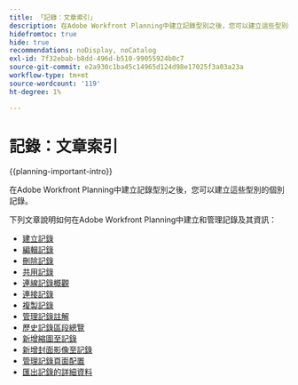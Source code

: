 ```yaml
---
title: 「記錄：文章索引」
description: 在Adobe Workfront Planning中建立記錄型別之後，您可以建立這些型別的個別記錄。 以下文章說明如何在Adobe Workfront Planning中建立和管理記錄及其資訊。
hidefromtoc: true
hide: true
recommendations: noDisplay, noCatalog
exl-id: 7f32ebab-b8dd-496d-b510-99055924b0c7
source-git-commit: e2a930c1ba45c14965d124d98e17025f3a03a23a
workflow-type: tm+mt
source-wordcount: '119'
ht-degree: 1%

---
```


<!-- update the metadata with real information when making this available in TOC and in the left nav
---
title: "Records: article index"
description: After you create record types in Adobe Workfront Planning you can create individual records of those types. The following articles describe how you can create and manage records and their information in Adobe Workfront Planning.
hidefromtoc: yes
author: Alina
feature: Work Management
role: User
hide: yes
---
-->

# 記錄：文章索引

{{planning-important-intro}}

在Adobe Workfront Planning中建立記錄型別之後，您可以建立這些型別的個別記錄。

下列文章說明如何在Adobe Workfront Planning中建立和管理記錄及其資訊：

* [建立記錄](/help/quicksilver/planning/records/create-records.md)
* [編輯記錄](/help/quicksilver/planning/records/edit-records.md)
* [刪除記錄](/help/quicksilver/planning/records/delete-records.md)
* [共用記錄](/help/quicksilver/planning/records/share-records.md)
* [連線記錄概觀](/help/quicksilver/planning/records/connected-records-overview.md)
* [連接記錄](/help/quicksilver/planning/records/connect-records.md)
* [複製記錄](/help/quicksilver/planning/records/copy-or-duplicate-records.md)
* [管理記錄註解](/help/quicksilver/planning/records/manage-record-comments.md)
* [歷史記錄區段總覽](/help/quicksilver/planning/records/history-section-overview.md)
* [新增縮圖至記錄](/help/quicksilver/planning/records/add-thumbnails-to-records.md)
* [新增封面影像至記錄](/help/quicksilver/planning/records/add-a-cover-image-to-a-record.md)
* [管理記錄頁面配置](/help/quicksilver/planning/records/manage-the-record-page.md)
* [匯出記錄的詳細資料](/help/quicksilver/planning/records/export-the-record-page.md)
